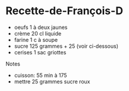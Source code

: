 # Recette-de-François-D

* oeufs 1 à deux jaunes
* crème 20 cl liquide
* farine 1 c à soupe
* sucre 125 grammes + 25 \(voir ci-dessous\)
* cerises 1 sac griottes

Notes

* cuisson: 55 min à 175
* mettre 25 grammes sucre roux 

